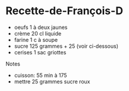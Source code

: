 # Recette-de-François-D

* oeufs 1 à deux jaunes
* crème 20 cl liquide
* farine 1 c à soupe
* sucre 125 grammes + 25 \(voir ci-dessous\)
* cerises 1 sac griottes

Notes

* cuisson: 55 min à 175
* mettre 25 grammes sucre roux 

